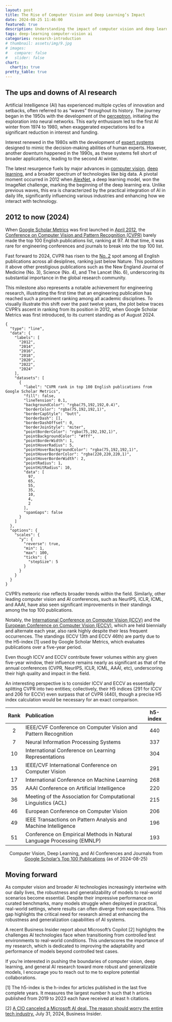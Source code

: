 ```yaml
---
layout: post
title: The Rise of Computer Vision and Deep Learning’s Impact
date: 2024-08-25 11:46:00
featured: true
description: Understanding the impact of computer vision and deep learning research.
tags: deep-learning computer-vision ai
categories: research-introduction
# thumbnail: assets/img/9.jpg
# images:
#   compare: false
#   slider: false
chart:
  chartjs: true
pretty_table: true
---
```


## The ups and downs of AI research

Artificial Intelligence (AI) has experienced multiple cycles of innovation and setbacks, often referred to as “waves” throughout its history. The journey began in the 1950s with the development of the [perceptron](https://en.wikipedia.org/wiki/Perceptron), initiating the exploration into neural networks. This early enthusiasm led to the first AI winter from 1974 to 1980, when exaggerated expectations led to a significant reduction in interest and funding.

Interest renewed in the 1980s with the development of [expert systems](https://en.wikipedia.org/wiki/Expert_system) designed to mimic the decision-making abilities of human experts. However, another downturn happened in the 1990s, as these systems fell short of broader applications, leading to the second AI winter.

The latest resurgence fuels by major advances in [computer vision](https://en.wikipedia.org/wiki/Computer_vision), [deep learning](https://en.wikipedia.org/wiki/Deep_learning), and a broader spectrum of technologies like big data. A pivotal moment occurred in 2012 when [AlexNet](https://proceedings.neurips.cc/paper/2012/file/c399862d3b9d6b76c8436e924a68c45b-Paper.pdf), a deep learning model, won the ImageNet challenge, marking the beginning of the deep learning era. Unlike previous waves, this era is characterized by the practical integration of AI in daily life, significantly influencing various industries and enhancing how we interact with technology.

## 2012 to now (2024)

When [Google Scholar Metrics](https://scholar.google.com/citations?view_op=top_venues) was first launched in [April 2012](https://scholar.googleblog.com/2012/04/google-scholar-metrics-for-publications.html), the [Conference on Computer Vision and Pattern Recognition (CVPR)](https://cvpr.thecvf.com/Conferences/2025) barely made the top 100 English publications list, ranking at 97. At that time, it was rare for engineering conferences and journals to break into the top 100 list.

Fast forward to 2024, CVPR has risen to the [No. 2](https://scholar.google.com/citations?view_op=top_venues) spot among all English publications across all desiplines, ranking just below Nature. This positions it above other prestigious publications such as the New England Journal of Medicine (No. 3), Science (No. 4), and The Lancet (No. 6), underscoring its substantial importance in the global research community.

This milestone also represents a notable achievement for engineering research, illustrating the first time that an engineering publication has reached such a prominent ranking among all academic disciplines. To visually illustrate this shift over the past twelve years, the plot below traces CVPR’s ascent in ranking from its position in 2012, when Google Scholar Metrics was first introduced, to its current standing as of August 2024.

```chartjs
{
  "type": "line",
  "data": {
    "labels": [
      "2012",
      "2014",
      "2016",
      "2018",
      "2020",
      "2022",
      "2024"
    ],
    "datasets": [
      {
        "label": "CVPR rank in top 100 English publications from Google Scholar Metrics",
        "fill": false,
        "lineTension": 0.1,
        "backgroundColor": "rgba(75,192,192,0.4)",
        "borderColor": "rgba(75,192,192,1)",
        "borderCapStyle": "butt",
        "borderDash": [],
        "borderDashOffset": 0,
        "borderJoinStyle": "miter",
        "pointBorderColor": "rgba(75,192,192,1)",
        "pointBackgroundColor": "#fff",
        "pointBorderWidth": 1,
        "pointHoverRadius": 5,
        "pointHoverBackgroundColor": "rgba(75,192,192,1)",
        "pointHoverBorderColor": "rgba(220,220,220,1)",
        "pointHoverBorderWidth": 2,
        "pointRadius": 1,
        "pointHitRadius": 10,
        "data": [
          97,
          65,
          55,
          35,
          10,
          4,
          2
        ],
        "spanGaps": false
      }
    ]
  },
  "options": {
    "scales": {
      "y": {
        "reverse": true,
        "min": 1,
        "max": 100,
        "ticks": {
          "stepSize": 5
        }
      }
    }
  }
}
```

CVPR’s meteoric rise reflects broader trends within the field. Similarly, other leading computer vision and AI conferences, such as NeurIPS, ICLR, ICML, and AAAI, have also seen significant improvements in their standings among the top 100 publications.

Notably, the [International Conference on Computer Vision (ICCV)](https://openaccess.thecvf.com/ICCV2023?day=all) and the [European Conference on Computer Vision (ECCV)](https://eccv.ecva.net/Conferences/2024), which are held biennially and alternate each year, also rank highly despite their less frequent occurrences. The standings (ICCV 13th and ECCV 46th) are partly due to the H5-index [1] used by Google Scholar Metrics, which evaluates publications over a five-year period.

Even though ICCV and ECCV contribute fewer volumes within any given five-year window, their influence remains nearly as significant as that of the annual conferences (CVPR, NeurIPS, ICLR, ICML, AAAI, etc), underscoring their high quality and impact in the field.

An interesting perspective is to consider ICCV and ECCV as essentially splitting CVPR into two entities; collectively, their H5 indices (291 for ICCV and 206 for ECCV) even surpass that of CVPR (440), though a precise H5 index calculation would be necessary for an exact comparison.

| Rank | Publication                                                            | h5-index |
| :--: | :--------------------------------------------------------------------- | :------: |
|  2   | IEEE/CVF Conference on Computer Vision and Pattern Recognition         |   440    |
|  7   | Neural Information Processing Systems                                  |   337    |
|  10  | International Conference on Learning Representations                   |   304    |
|  13  | IEEE/CVF International Conference on Computer Vision                   |   291    |
|  17  | International Conference on Machine Learning                           |   268    |
|  35  | AAAI Conference on Artificial Intelligence                             |   220    |
|  36  | Meeting of the Association for Computational Linguistics (ACL)         |   215    |
|  46  | European Conference on Computer Vision                                 |   206    |
|  49  | IEEE Transactions on Pattern Analysis and Machine Intelligence         |   196    |
|  51  | Conference on Empirical Methods in Natural Language Processing (EMNLP) |   193    |

<!-- <p align="center">Computer Vision, Deep Learning, and AI conferences and journals from [Google Scholar’s Top 100 Publications](https://scholar.google.com/citations?view_op=top_venues) (as of 2024-08-25)</p> -->
<p align="center">Computer Vision, Deep Learning, and AI Conferences and Journals from <br> <a href="https://scholar.google.com/citations?view_op=top_venues" target="_blank">Google Scholar’s Top 100 Publications</a> (as of 2024-08-25)</p>

<p></p>

## Moving forward

As computer vision and broader AI technologies increasingly intertwine with our daily lives, the robustness and generalizability of models to real-world scenarios become essential. Despite their impressive performance on curated benchmarks, many models struggle when deployed in practical, real-world settings, where results can often diverge from expectations. This gap highlights the critical need for research aimed at enhancing the robustness and generalization capabilities of AI systems.

A recent Business Insider report about Microsoft’s Copilot [2] highlights the challenges AI technologies face when transitioning from controlled test environments to real-world conditions. This underscores the importance of my research, which is dedicated to improving the adaptability and performance of models beyond controlled test cases.

If you’re interested in pushing the boundaries of computer vision, deep learning, and general AI research toward more robust and generalizable models, I encourage you to reach out to me to explore potential collaborations.

[1] The h5-index is the h-index for articles published in the last five complete years. It measures the largest number h such that h articles published from 2019 to 2023 each have received at least h citations.

[2] [A CIO canceled a Microsoft AI deal. The reason should worry the entire tech industry.](https://www.businessinsider.com/pharma-cio-cancelled-microsoft-copilot-ai-tool-2024-7) July 31, 2024, Business Insider.

